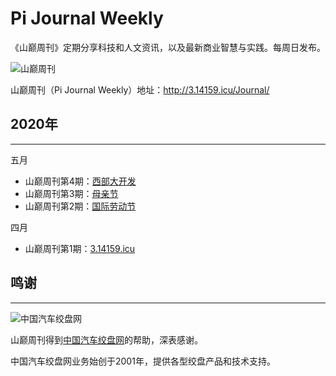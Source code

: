 # Pi Journal Weekly

《山巅周刊》定期分享科技和人文资讯，以及最新商业智慧与实践。每周日发布。

![山巅周刊][1]

山巅周刊（Pi Journal Weekly）地址：http://3.14159.icu/Journal/

## 2020年
----------

五月

 - 山巅周刊第4期：[西部大开发][5]
 - 山巅周刊第3期：[母亲节][4]
 - 山巅周刊第2期：[国际劳动节][3]

四月

 - 山巅周刊第1期：[3.14159.icu][2]

## 鸣谢
----------

![中国汽车绞盘网][8]

山巅周刊得到[中国汽车绞盘网][7]的帮助，深表感谢。

中国汽车绞盘网业务始创于2001年，提供各型绞盘产品和技术支持。

  [1]: http://3.14159.icu/images/pic02.jpg
  [2]: https://github.com/iwiran/Pi/blob/main/weekly/docs/weekly-1.md
  [3]: https://github.com/iwiran/Pi/blob/main/weekly/docs/weekly-2.md
  [4]: https://github.com/iwiran/Pi/blob/main/weekly/docs/weekly-3.md
  [5]: https://github.com/iwiran/Pi/blob/main/weekly/docs/weekly-4.md
  [6]: https://raw.githubusercontent.com/iwiran/Pi/main/weekly/images/mywinch.png
  [7]: http://www.mywinch.com/
  [8]: https://raw.githubusercontent.com/iwiran/Pi/main/weekly/images/mywinch.png
